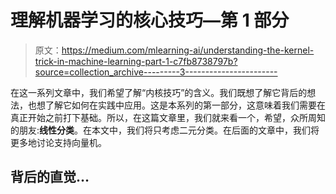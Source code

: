 # 理解机器学习的核心技巧—第 1 部分

> 原文：<https://medium.com/mlearning-ai/understanding-the-kernel-trick-in-machine-learning-part-1-c7fb8738797b?source=collection_archive---------3----------------------->

在这一系列文章中，我们希望了解“内核技巧”的含义。我们既想了解它背后的想法，也想了解它如何在实践中应用。这是本系列的第一部分，这意味着我们需要在真正开始之前打下基础。所以，在这篇文章里，我们就来看一个，希望，众所周知的朋友:**线性分类**。在本文中，我们将只考虑二元分类。在后面的文章中，我们将更多地讨论支持向量机。

## 背后的直觉…